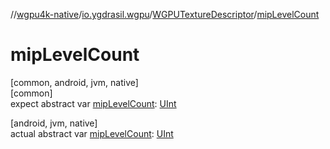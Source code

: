 //[wgpu4k-native](../../../index.md)/[io.ygdrasil.wgpu](../index.md)/[WGPUTextureDescriptor](index.md)/[mipLevelCount](mip-level-count.md)

# mipLevelCount

[common, android, jvm, native]\
[common]\
expect abstract var [mipLevelCount](mip-level-count.md): [UInt](https://kotlinlang.org/api/core/kotlin-stdlib/kotlin/-u-int/index.html)

[android, jvm, native]\
actual abstract var [mipLevelCount](mip-level-count.md): [UInt](https://kotlinlang.org/api/core/kotlin-stdlib/kotlin/-u-int/index.html)